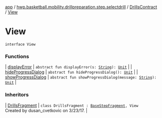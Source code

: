 [app](../../../index.md) / [hwp.basketball.mobility.drillpreparation.step.selectdrill](../../index.md) / [DrillsContract](../index.md) / [View](.)

# View

`interface View`

### Functions

| [displayError](display-error.md) | `abstract fun displayError(s: `[`String`](https://kotlinlang.org/api/latest/jvm/stdlib/kotlin/-string/index.html)`): `[`Unit`](https://kotlinlang.org/api/latest/jvm/stdlib/kotlin/-unit/index.html) |
| [hideProgressDialog](hide-progress-dialog.md) | `abstract fun hideProgressDialog(): `[`Unit`](https://kotlinlang.org/api/latest/jvm/stdlib/kotlin/-unit/index.html) |
| [showProgressDialog](show-progress-dialog.md) | `abstract fun showProgressDialog(message: `[`String`](https://kotlinlang.org/api/latest/jvm/stdlib/kotlin/-string/index.html)`): `[`Unit`](https://kotlinlang.org/api/latest/jvm/stdlib/kotlin/-unit/index.html) |

### Inheritors

| [DrillsFragment](../../-drills-fragment/index.md) | `class DrillsFragment : `[`BaseStepFragment`](../../../hwp.basketball.mobility.drillpreparation.step/-base-step-fragment/index.md)`, View`<br>Created by dusan_cvetkovic on 3/23/17. |

